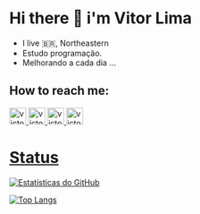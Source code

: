 
# Hi there 👋 i'm Vitor Lima
- I live :brazil:, Northeastern  
- Estudo  programação. 
- Melhorando a cada dia ...

## How to reach me: 

<a href="https://www.instagram.com/vitorlima4677/" target="_blank"> 
<img aling="center" alt="victor-istagram" height="30" width="30" src="https://image.flaticon.com/icons/png/128/1384/1384063.png"
 </a> 
  
<a href="https://www.facebook.com/profile.php?id=100041929534379" target="_blank">
<img aling="center" alt="victor-facebook" height="30" width="30" src="https://encrypted-tbn0.gstatic.com/images?q=tbn:ANd9GcQiA5ayLSbJW5sMGOTthyF9Iu4eStKFuwA_1u9K3I-3e09s7Xpw5V9a001T6b6VJzrmkCI&usqp=CAU"
 </a> 
  
<a href="https://www.linkedin.com/in/vitor-lima-a951bb1b7/" target="_blank">
<img aling="center" alt="victor-linkedin" height="30" width="30" src="https://lh3.googleusercontent.com/5TuyELz_GZ5fYf6w5emfUj330CoCLr-4dQjT1FFTejpEON3moySp5ozOu-SHdRKyaYD_3DT-Z_ls7qs786cdFce-=w128-h128-e365-rj-sc0x00ffffff"
 </a> 
  
<a href="https://twitter.com/VITOR74241583" target="_blank">
<img aling="center" alt="victor-linkedin" height="30" width="30" src="https://www.brafton.com/wp-content/uploads/2011/06/answering-consumers-tweets-can-lead-to-sales_3333_800520600_0_0_14005378_300.jpg"
 </a>
  
# Status

![Estatísticas do GitHub](https://github-readme-stats.vercel.app/api?username=victor-0324&show_icons=true&count_private=true&theme=chartreuse-dark&border_color)
 
![Top Langs](https://github-readme-stats.vercel.app/api/top-langs/?username=victor-0324&layout=compact&count_private=true&border_color)





<!-- 
- Here are some ideas to get you started:
- ?? I’m currently working on ...
- ?? I’m currently learning ...
- ?? I’m looking to collaborate on ...
- ?? I’m looking for help with ...
- ?? Ask me about ...
- ?? How to reach me: ...
- ?? Pronouns: ...
- ? Fun fact: ... 
-->
